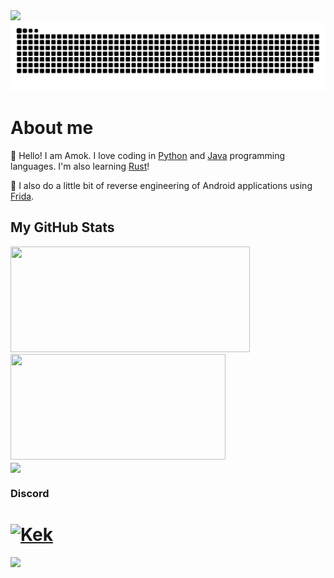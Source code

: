 <img src="https://user-images.githubusercontent.com/73097560/115834477-dbab4500-a447-11eb-908a-139a6edaec5c.gif">

<div align="center">
  <img  src="https://raw.githubusercontent.com/1999AZZAR/1999AZZAR/readme/resources/img/grid-snake.svg"
       alt="snake" /></a>
</div>

# About me
🥰 Hello! I am Amok. I love coding in [Python](https://www.python.org/) and [Java](https://java.com) programming languages. I'm also learning [Rust](https://rust-lang.org/)!

👀 I also do a little bit of reverse engineering of Android applications using [Frida](https://frida.re).

## My GitHub Stats

<div>
  <a href="https://github.com/AmokDev"><img height="169em" width="383em" src="https://github-readme-stats.vercel.app/api?username=amokdev&count_private=true&theme=github_dark&show_icons=true"/></a>
  <a href="https://github.com/AmokDev"><img height="169em" width="344em" src="https://github-readme-stats.vercel.app/api/top-langs/?username=AmokDev&langs_count=3&theme=github_dark"/></a>
</div>
<a href="https://github.com/AmokDev"><img align="center" src="https://profile-counter.glitch.me/amokdev/count.svg"/></p></a>

### Discord
# [![Kek](https://discord-readme-badge.vercel.app/api?id=219774026237607936)](https://discord.gg/srseydUdfA)

<img src="https://user-images.githubusercontent.com/73097560/115834477-dbab4500-a447-11eb-908a-139a6edaec5c.gif">

